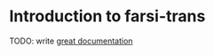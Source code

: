 # Introduction to farsi-trans

TODO: write [great documentation](http://jacobian.org/writing/great-documentation/what-to-write/)

